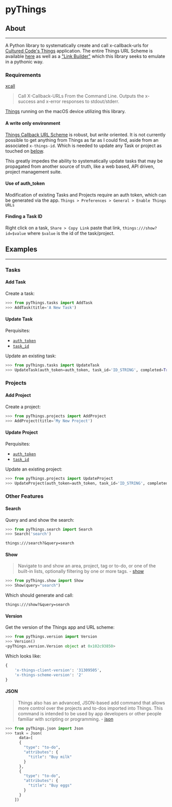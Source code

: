 # pyThings

## About

---

A Python library to systematically create and call x-callback-urls for [Cultured Code's Things](https://culturedcode.com/things/) application. The entire Things URL Scheme is available [here](https://culturedcode.com/things/support/articles/2803573/) as well as a ["Link Builder"](https://culturedcode.com/things/support/articles/2803573/#link-builder) which this library seeks to emulate in a pythonic way.

### Requirements

[xcall](https://github.com/martinfinke/xcall)

> Call X-Callback-URLs From the Command Line. Outputs the x-success and x-error responses to stdout/stderr.

[Things](https://culturedcode.com/things/) running on the macOS device utilizing this library.

#### A write only environment

[Things Callback URL Scheme](https://culturedcode.com/things/support/articles/2803573/) is robust, but  _write_ oriented. It is not currently possible to get anything from Things as far as I could find, aside from an associated `x-things-id`. Which is needed to update any Task or project as touched on [below](#finding-a-task-id).

This greatly impedes the ability to systematically update tasks that may be propagated from another source of truth, like a web based, API driven, project management suite.

#### Use of auth_token

Modification of existing Tasks and Projects require an auth token, which can be generated via the app. `Things > Preferences > General > Enable Things URLs`

#### Finding a Task ID

Right click on a task, `Share > Copy Link` paste that link, `things:///show?id=$value` where `$value` is the id of the task/project.

## Examples

---

### Tasks

#### Add Task

Create a task:

```python
>>> from pyThings.tasks import AddTask
>>> AddTask(title='A New Task')
```

#### Update Task

Perquisites:

- [`auth_token`](#a-note-on-auth_token)
- [`task_id`](#finding-a-task-id)

Update an existing task:

```python
>>> from pyThings.tasks import UpdateTask
>>> UpdateTask(auth_token=auth_token, task_id='ID_STRING', completed=True)
```

### Projects

#### Add Project

Create a project:

```python
>>> from pyThings.projects import AddProject
>>> AddProject(title='My New Project')
```

#### Update Project

Perquisites:

- [`auth_token`](#a-note-on-auth_token)
- [`task_id`](#finding-a-task-id)

Update an existing project:

```python
>>> from pyThings.projects import UpdateProject
>>> UpdateProject(auth_token=auth_token, task_id='ID_STRING', completed=True)
```

### Other Features

#### Search

Query and and show the search:

```python
>>> from pyThings.search import Search
>>> Search('search')
```

```text
things:///search?&query=search
```

#### Show

> Navigate to and show an area, project, tag or to-do, or one of the built-in lists, optionally filtering by one or more tags. - [show](https://culturedcode.com/things/support/articles/2803573/#show)

```python
>>> from pyThings.show import Show
>>> Show(query="search")
```

Which should generate and call:

```text
things:///show?&query=search
```

#### Version

Get the version of the Things app and URL scheme:

```python
>>> from pyThings.version import Version
>>> Version()
<pyThings.version.Version object at 0x102c93850>
```

Which looks like:

```python
{
    'x-things-client-version': '31309505',
    'x-things-scheme-version': '2'
}
```

#### JSON

>Things also has an advanced, JSON-based add command that allows more control over the projects and to-dos imported into Things. This command is intended to be used by app developers or other people familiar with scripting or programming. - [json](https://culturedcode.com/things/support/articles/2803573/#json)

```python
>>> from pyThings.json import Json
>>> task = Json(
      data=[
      {
        "type": "to-do",
        "attributes": {
          "title": "Buy milk"
        }
      },
      {
        "type": "to-do",
        "attributes": {
          "title": "Buy eggs"
        }
      }
    ])
```
